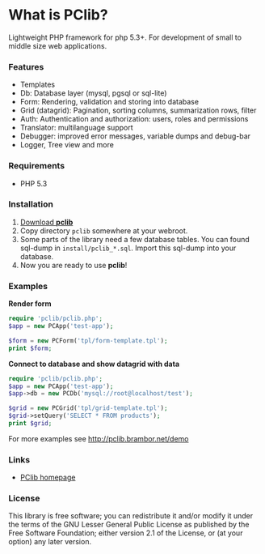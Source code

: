 # What is PClib?

Lightweight PHP framework for php 5.3+.
For development of small to middle size web applications.

### Features

* Templates
* Db: Database layer (mysql, pgsql or sql-lite)
* Form: Rendering, validation and storing into database
* Grid (datagrid): Pagination, sorting columns, summarization rows, filter
* Auth: Authentication and authorization: users, roles and permissions
* Translator: multilanguage support
* Debugger: improved error messages, variable dumps and debug-bar
* Logger, Tree view and more


### Requirements
- PHP 5.3

### Installation
1. [Download **pclib**](http://pclib.brambor.net/?r=download)
2. Copy directory `pclib` somewhere at your webroot.
3. Some parts of the library need a few database tables. You can
found sql-dump in `install/pclib_*.sql`. Import this sql-dump into your database.
4. Now you are ready to use **pclib**!

### Examples

**Render form**
```php
require 'pclib/pclib.php';
$app = new PCApp('test-app');

$form = new PCForm('tpl/form-template.tpl');
print $form;
```

**Connect to database and show datagrid with data**
```php
require 'pclib/pclib.php';
$app = new PCApp('test-app');
$app->db = new PCDb('mysql://root@localhost/test');

$grid = new PCGrid('tpl/grid-template.tpl');
$grid->setQuery('SELECT * FROM products');
print $grid;
```

For more examples see http://pclib.brambor.net/demo

### Links
* [PClib homepage](http://pclib.brambor.net/)

### License
This library is free software; you can redistribute it and/or
 modify it under the terms of the GNU Lesser General Public
 License as published by the Free Software Foundation; either
 version 2.1 of the License, or (at your option) any later version.
